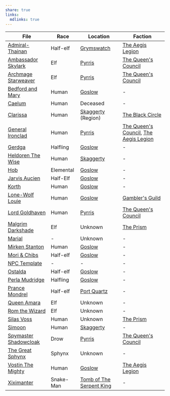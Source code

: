 ```yaml
---
share: true
links:
  mdlinks: true
---
```

| File                                                                                                                | Race      | Location                                                                            | Faction                                                                                                         |
| ------------------------------------------------------------------------------------------------------------------- | --------- | ----------------------------------------------------------------------------------- | --------------------------------------------------------------------------------------------------------------- |
| [Admiral-Thainan](../../Maps%20&%20Geography/Cities%20&%20Towns/Grymswatch/NPCs/Admiral-Thainan.md)                             | Half-elf  | [Grymswatch](../../Maps%20&%20Geography/Cities%20&%20Towns/Grymswatch/Grymswatch.md)            | [The Aegis Legion](../../Peoples%20&%20Factions/The%20Aegis%20Legion/The%20Aegis%20Legion.md)                                   |
| [Ambassador Skylark](../../Maps%20&%20Geography/Cities%20&%20Towns/Pyrris/NPCs/The%20Queen's%20Council/Ambassador%20Skylark.md)       | Elf       | [Pyrris](../../Maps%20&%20Geography/Cities%20&%20Towns/Pyrris/Pyrris.md)                        | [The Queen's Council](../../Maps%20&%20Geography/Cities%20&%20Towns/Pyrris/NPCs/The%20Queen's%20Council/The%20Queen's%20Council.md) |
| [Archmage Starweaver](../../Maps%20&%20Geography/Cities%20&%20Towns/Pyrris/NPCs/The%20Queen's%20Council/Archmage%20Starweaver.md)     | Elf       | [Pyrris](../../Maps%20&%20Geography/Cities%20&%20Towns/Pyrris/Pyrris.md)                        | [The Queen's Council](../../Maps%20&%20Geography/Cities%20&%20Towns/Pyrris/NPCs/The%20Queen's%20Council/The%20Queen's%20Council.md) |
| [Bedford and Mary](../../Maps%20&%20Geography/Cities%20&%20Towns/Goslow/NPCs/Bedford%20and%20Mary.md)                               | Human     | [Goslow](../../Maps%20&%20Geography/Cities%20&%20Towns/Goslow/Goslow.md)                        | \-                                                                                                              |
| [Caelum](../../History%20&%20Lore/Legends/Caelum.md)                                                                        | Human     | Deceased                                                                            | \-                                                                                                              |
| [Clarissa](../../Peoples%20&%20Factions/The%20Black%20Circle/NPCs/Clarissa.md)                                                  | Human     | [Skaggerty](Skaggerty.md) (Region)                                                              | [The Black Circle](../../Peoples%20&%20Factions/The%20Black%20Circle/The%20Black%20Circle.md)                                   |
| [General Ironclad](../../Maps%20&%20Geography/Cities%20&%20Towns/Pyrris/NPCs/The%20Queen's%20Council/General%20Ironclad.md)           | Human     | [Pyrris](../../Maps%20&%20Geography/Cities%20&%20Towns/Pyrris/Pyrris.md)                        | [The Queen's Council](The%20Queen's%20Council.md), [The Aegis Legion](The%20Aegis%20Legion.md)                                                                   |
| [Gerdga](../../Maps%20&%20Geography/Cities%20&%20Towns/Goslow/NPCs/Gerdga.md)                                                   | Halfling  | [Goslow](../../Maps%20&%20Geography/Cities%20&%20Towns/Goslow/Goslow.md)                        | \-                                                                                                              |
| [Heldoren The Wise](../../Maps%20&%20Geography/Cities%20&%20Towns/Skaggerty/NPCs/Heldoren%20The%20Wise.md)                          | Human     | [Skaggerty](../../Maps%20&%20Geography/Cities%20&%20Towns/Skaggerty/Skaggerty.md)               | \-                                                                                                              |
| [Hob](../../Maps%20&%20Geography/Cities%20&%20Towns/Goslow/NPCs/Hob.md)                                                         | Elemental | [Goslow](../../Maps%20&%20Geography/Cities%20&%20Towns/Goslow/Goslow.md)                        | \-                                                                                                              |
| [Jarvis Aucien](../../Maps%20&%20Geography/Cities%20&%20Towns/Goslow/NPCs/Jarvis%20Aucien.md)                                     | Half-Elf  | [Goslow](../../Maps%20&%20Geography/Cities%20&%20Towns/Goslow/Goslow.md)                        | \-                                                                                                              |
| [Korth](../../Maps%20&%20Geography/Cities%20&%20Towns/Goslow/NPCs/Korth.md)                                                     | Human     | [Goslow](../../Maps%20&%20Geography/Cities%20&%20Towns/Goslow/Goslow.md)                        | \-                                                                                                              |
| [Lone-Wolf Louie](../../Maps%20&%20Geography/Cities%20&%20Towns/Goslow/NPCs/Lone-Wolf%20Louie.md)                                 | Human     | [Goslow](../../Maps%20&%20Geography/Cities%20&%20Towns/Goslow/Goslow.md)                        | [Gambler's Guild](../../Peoples%20&%20Factions/Gambler's%20Guild/Gambler's%20Guild.md)                                      |
| [Lord Goldhaven](../../Maps%20&%20Geography/Cities%20&%20Towns/Pyrris/NPCs/The%20Queen's%20Council/Lord%20Goldhaven.md)               | Human     | [Pyrris](../../Maps%20&%20Geography/Cities%20&%20Towns/Pyrris/Pyrris.md)                        | [The Queen's Council](../../Maps%20&%20Geography/Cities%20&%20Towns/Pyrris/NPCs/The%20Queen's%20Council/The%20Queen's%20Council.md) |
| [Malgrim Darkshade](../../Peoples%20&%20Factions/The%20Prism/NPCs/Malgrim%20Darkshade.md)                                       | Elf       | Unknown                                                                             | [The Prism](../../Peoples%20&%20Factions/The%20Prism/The%20Prism.md)                                                        |
| [Marial](../../../Marial.md)                                                                        | \-        | Unknown                                                                             | \-                                                                                                              |
| [Mirken Stanton](../../Maps%20&%20Geography/Cities%20&%20Towns/Goslow/NPCs/Mirken%20Stanton.md)                                   | Human     | [Goslow](../../Maps%20&%20Geography/Cities%20&%20Towns/Goslow/Goslow.md)                        | \-                                                                                                              |
| [Mori & Chibs](../../Maps%20&%20Geography/Cities%20&%20Towns/Goslow/NPCs/Mori%20&%20Chibs.md)                                       | Half-elf  | [Goslow](../../Maps%20&%20Geography/Cities%20&%20Towns/Goslow/Goslow.md)                        | \-                                                                                                              |
| [NPC Template](../../../NPC%20Template.md)                                                          | \-        | \-                                                                                  | \-                                                                                                              |
| [Ostalda](../../Maps%20&%20Geography/Cities%20&%20Towns/Goslow/NPCs/Ostalda.md)                                                 | Half-elf  | [Goslow](../../Maps%20&%20Geography/Cities%20&%20Towns/Goslow/Goslow.md)                        | \-                                                                                                              |
| [Perla Mudridge](../../Maps%20&%20Geography/Cities%20&%20Towns/Goslow/NPCs/Perla%20Mudridge.md)                                   | Halfling  | [Goslow](../../Maps%20&%20Geography/Cities%20&%20Towns/Goslow/Goslow.md)                        | \-                                                                                                              |
| [Prance Mondrel](../../Maps%20&%20Geography/Cities%20&%20Towns/Port%20Quartz/NPCs/Prance%20Mondrel.md)                              | Half-elf  | [Port Quartz](../../Maps%20&%20Geography/Cities%20&%20Towns/Port%20Quartz/Port%20Quartz.md)         | \-                                                                                                              |
| [Queen Amara](../../Maps%20&%20Geography/Cities%20&%20Towns/Pyrris/NPCs/Queen%20Amara.md)                                         | Elf       | Unknown                                                                             | \-                                                                                                              |
| [Rom the Wizard](../../History%20&%20Lore/Legends/Rom%20the%20Wizard.md)                                                        | Elf       | Unknown                                                                             | \-                                                                                                              |
| [Silas Voss](../../Peoples%20&%20Factions/The%20Prism/NPCs/Silas%20Voss.md)                                                     | Human     | Unknown                                                                             | [The Prism](../../Peoples%20&%20Factions/The%20Prism/The%20Prism.md)                                                        |
| [Simoon](../../Maps%20&%20Geography/Cities%20&%20Towns/Skaggerty/NPCs/Simoon.md)                                                | Human     | [Skaggerty](../../Maps%20&%20Geography/Cities%20&%20Towns/Skaggerty/Skaggerty.md)               | \-                                                                                                              |
| [Spymaster Shadowcloak](../../Maps%20&%20Geography/Cities%20&%20Towns/Pyrris/NPCs/The%20Queen's%20Council/Spymaster%20Shadowcloak.md) | Drow      | [Pyrris](../../Maps%20&%20Geography/Cities%20&%20Towns/Pyrris/Pyrris.md)                        | [The Queen's Council](../../Maps%20&%20Geography/Cities%20&%20Towns/Pyrris/NPCs/The%20Queen's%20Council/The%20Queen's%20Council.md) |
| [The Great Sphynx](../../History%20&%20Lore/Legends/The%20Great%20Sphynx.md)                                                    | Sphynx    | Unknown                                                                             | \-                                                                                                              |
| [Vostin The Mighty](../../Maps%20&%20Geography/Cities%20&%20Towns/Goslow/NPCs/Vostin%20The%20Mighty.md)                             | Human     | [Goslow](../../Maps%20&%20Geography/Cities%20&%20Towns/Goslow/Goslow.md)                        | [The Aegis Legion](../../Peoples%20&%20Factions/The%20Aegis%20Legion/The%20Aegis%20Legion.md)                                   |
| [Xiximanter](../../History%20&%20Lore/Legends/Xiximanter.md)                                                                | Snake-Man | [Tomb of The Serpent King](../../../Tomb%20of%20The%20Serpent%20King.md) | \-                                                                                                              |
